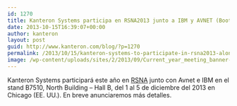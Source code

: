 ```yaml
---
id: 1270
title: Kanteron Systems participa en RSNA2013 junto a IBM y AVNET (Booth B7510)
date: 2013-10-15T16:39:07+00:00
author: kanteron
layout: post
guid: http://www.kanteron.com/blog/?p=1270
permalink: /2013/10/15/kanteron-systems-to-participate-in-rsna2013-along-with-ibm/
image: /wp-content/uploads/sites/2/2013/09/Current_year_meeting_banner-672x61.jpg
---
```

Kanteron Systems participará este año en <a title="http://www.rsna.org/Annual_Meeting.aspx" href="http://www.rsna.org/Annual_Meeting.aspx" target="_blank">RSNA</a> junto con Avnet e IBM en el stand B7510, North Building – Hall B, del 1 al 5 de diciembre del 2013 en Chicago (EE. UU.). En breve anunciaremos más detalles.